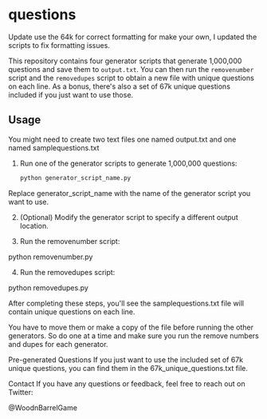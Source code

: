 # questions

Update use the 64k for correct formatting for make your own, I updated the scripts to fix formatting issues.

This repository contains four generator scripts that generate 1,000,000 questions and save them to `output.txt`. You can then run the `removenumber` script and the `removedupes` script to obtain a new file with unique questions on each line. As a bonus, there's also a set of 67k unique questions included if you just want to use those.

## Usage

You might need to create two text files one named output.txt and one named samplequestions.txt

1. Run one of the generator scripts to generate 1,000,000 questions:

   ```sh
   python generator_script_name.py
   
Replace generator_script_name with the name of the generator script you want to use.

2. (Optional) Modify the generator script to specify a different output location.

3. Run the removenumber script:

python removenumber.py

4. Run the removedupes script:

python removedupes.py

After completing these steps, you'll see the samplequestions.txt file will contain unique questions on each line.

You have to move them or make a copy of the file before running the other generators. So do one at a time and make sure you run the remove numbers and dupes for each generator.

Pre-generated Questions
If you just want to use the included set of 67k unique questions, you can find them in the 67k_unique_questions.txt file.

Contact
If you have any questions or feedback, feel free to reach out on Twitter:

@WoodnBarrelGame
